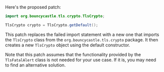 Here's the proposed patch:

```java
import org.bouncycastle.tls.crypto.TlsCrypto;

TlsCrypto crypto = TlsCrypto.getDefault();
```

This patch replaces the failed import statement with a new one that imports the `TlsCrypto` class from the `org.bouncycastle.tls.crypto` package. It then creates a new `TlsCrypto` object using the default constructor.

Note that this patch assumes that the functionality provided by the `TlsFatalAlert` class is not needed for your use case. If it is, you may need to find an alternative solution.
